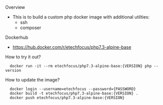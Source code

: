Overview

  - This is to build a custom php docker image with additional utilties:
    * ssh
    * composer

Dockerhub

  - https://hub.docker.com/r/etechfocus/php7.3-alpine-base

How to try it out?
```
  docker run -it --rm etechfocus/php7.3-alpine-base:{VERSION} php --version
```
How to update the image?
```
  docker login --username=etechfocus --password={PASSWORD}
  docker build -t etechfocus/php7.3-alpine-base:{VERSION} .
  docker push etechfocus/php7.3-alpine-base:{VERSION}
```

